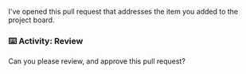 I've opened this pull request that addresses the item you added to the project board.

### :keyboard: Activity: Review

Can you please review, and approve this pull request?
